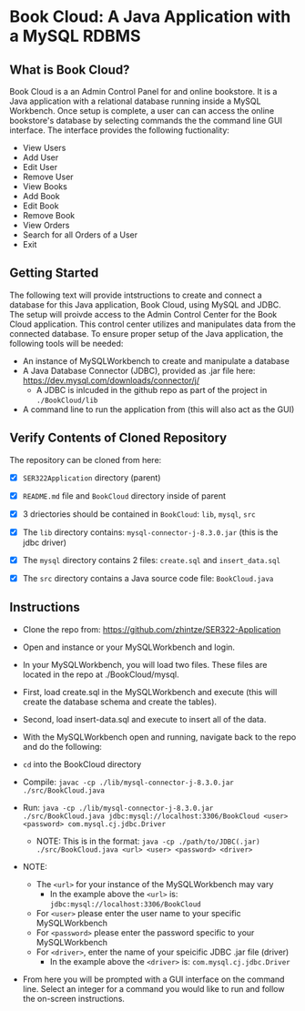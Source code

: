 # Book Cloud: A Java Application with a MySQL RDBMS

<h2>What is Book Cloud?</h2>
Book Cloud is a an Admin Control Panel for and online bookstore. It is a Java application with a relational database running inside a MySQL Workbench. Once setup is complete, a user can can access the online bookstore's database by selecting commands the the command line GUI interface. The interface provides the following fuctionality:

  * View Users
  * Add User
  * Edit User
  * Remove User
  * View Books
  * Add Book
  * Edit Book
  * Remove Book
  * View Orders
  * Search for all Orders of a User
  * Exit

<h2>Getting Started</h2>

The following text will provide intstructions to create and connect a database for this Java application, Book Cloud, using MySQL and JDBC. The setup will proivde access to the Admin Control Center for the Book Cloud application. This control center utilizes and manipulates data from the connected database. To ensure proper setup of the Java application, the following tools will be needed:
  * An instance of MySQLWorkbench to create and manipulate a database
  * A Java Database Connector (JDBC), provided as .jar file here: https://dev.mysql.com/downloads/connector/j/
    * A JDBC is inlcuded in the github repo as part of the project in `./BookCloud/lib`
  * A command line to run the application from (this will also act as the GUI)

<h2>Verify Contents of Cloned Repository</h2>

The repository can be cloned from here: 

 - [x]  `SER322Application` directory (parent)
 
 - [x]  `README.md` file and `BookCloud` directory inside of parent
   
 - [x]  3 driectories should be contained in `BookCloud`: `lib`, `mysql`, `src`
   
 - [x]  The `lib` directory contains: `mysql-connector-j-8.3.0.jar` (this is the jdbc driver)
   
 - [x]  The `mysql` directory contains 2 files: `create.sql` and `insert_data.sql`
   
 - [x]  The `src` directory contains a Java source code file: `BookCloud.java`

<h2>Instructions</h2>

* Clone the repo from: https://github.com/zhintze/SER322-Application

* Open and instance or your MySQLWorkbench and login.

* In your MySQLWorkbench, you will load two files. These files are located in the repo at ./BookCloud/mysql.

* First, load create.sql in the MySQLWorkbench and execute (this will create the database schema and create the tables).

* Second, load insert-data.sql and execute to insert all of the data. 

* With the MySQLWorkbench open and running, navigate back to the repo and do the following:

* `cd` into the BookCloud directory

* Compile:
`javac -cp ./lib/mysql-connector-j-8.3.0.jar ./src/BookCloud.java`

* Run:
`java -cp ./lib/mysql-connector-j-8.3.0.jar ./src/BookCloud.java jdbc:mysql://localhost:3306/BookCloud <user> <password> com.mysql.cj.jdbc.Driver`
  * NOTE: This is in the format: `java -cp ./path/to/JDBC(.jar) ./src/BookCloud.java <url> <user> <password> <driver>`

* NOTE:
  * The `<url>` for your instance of the MySQLWorkbench may vary
    * In the example above the `<url>` is: `jdbc:mysql://localhost:3306/BookCloud`
  * For `<user>` please enter the user name to your specific MySQLWorkbench
  * For `<password>` please enter the password specific to your MySQLWorkbench
  * For `<driver>`, enter the name of your speicific JDBC .jar file (driver)
      * In the example above the `<driver>` is: `com.mysql.cj.jdbc.Driver`

* From here you will be prompted with a GUI interface on the command line. Select an integer for a command you would like to run and follow the on-screen instructions.
